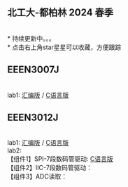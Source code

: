 ## 北工大-都柏林 2024 春季

<br> * 持续更新中。。。
<br> * 点击右上角star星星可以收藏，方便跟踪


## EEEN3007J
<br> lab1: [汇编版](./C8051F/Lab1/key2led_asm.asm) / [C语言版](./C8051F/Lab1/key2led_c.c)

## EEEN3012J
<br> lab1: [汇编版](./C8051F/Lab1/key2led_asm.asm) / [C语言版](./C8051F/Lab1/key2led_c.c)
<br> lab2: 
    <br>【组件1】SPI-7段数码管驱动: [C语言版](./C8051F/Serial7Seg/SPI_7Seg.c)
    <br>【组件2】IIC-7段数码管驱动：
    <br>【组件3】ADC读取：
